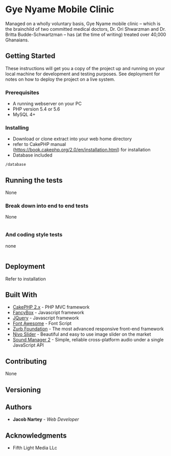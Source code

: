 # Gye Nyame Mobile Clinic
Managed on a wholly voluntary basis, Gye Nyame mobile clinic – which is the brainchild of two committed medical doctors, Dr. Ori Shwarzman and Dr. Britta Budde-Schwartzman – has (at the time of writing) treated over 40,000 Ghanaians.

## Getting Started

These instructions will get you a copy of the project up and running on your local machine for development and testing purposes. See deployment for notes on how to deploy the project on a live system.

### Prerequisites

* A running webserver on your PC 
* PHP version 5.4 or 5.6
* MySQL 4+

### Installing

* Download or clone extract into your web home directory 
* refer to CakePHP manual (https://book.cakephp.org/2.0/en/installation.html) for installation
* Database included

```
/database
```

## Running the tests

None

### Break down into end to end tests

None

```

```

### And coding style tests

none

```

```

## Deployment

Refer to installation

## Built With

* [CakePHP 2.x](https://www.cakephp.org) - PHP MVC framework
* [FancyBox](http://fancyapps.com/fancybox/) - Javascript framework
* [JQuery](https://jquery.com/) - Javascript framework
* [Font Awesome](https://greensock.com/tweenmax) - Font Script
* [Zurb Foundation](https://foundation.zurb.com/) - The most advanced responsive front-end framework
* [Nivo Slider](http://docs.dev7studios.com/jquery-plugins/nivo-slider) - Beautiful and easy to use image slider on the market
* [Sound Manager 2](http://www.schillmania.com/projects/soundmanager2) - Simple, reliable cross-platform audio under a single JavaScript API

## Contributing

None

## Versioning

 

## Authors

* **Jacob Nartey** - *Web Developer*

## Acknowledgments

* Fifth Light Media LLc
